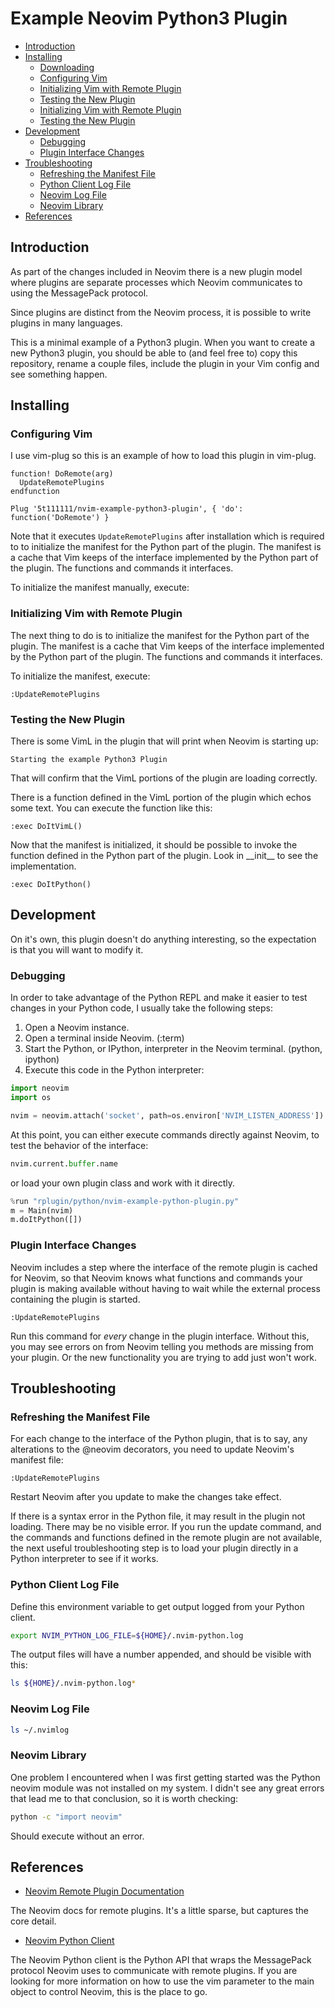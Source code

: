 # Example Neovim Python3 Plugin

- [Introduction](#introduction)
- [Installing](#installing)
    - [Downloading](#downloading)
    - [Configuring Vim](#configuring-vim)
    - [Initializing Vim with Remote Plugin](#initializing)
    - [Testing the New Plugin](#testing)
    - [Initializing Vim with Remote Plugin](#initializing)
    - [Testing the New Plugin](#testing)
- [Development](#development)
    - [Debugging](#debugging)
    - [Plugin Interface Changes](#changing-interface)
- [Troubleshooting](#troubleshooting)
    - [Refreshing the Manifest File](#refreshing-manifest)
    - [Python Client Log File](#client-log-file)
    - [Neovim Log File](#neovim-log-file)
    - [Neovim Library](#neovim-library)
- [References](#references)

## <a id="introduction"></a>Introduction

As part of the changes included in Neovim there is a new plugin model where
plugins are separate processes which Neovim communicates to using the
MessagePack protocol.

Since plugins are distinct from the Neovim process, it is possible to write
plugins in many languages.

This is a minimal example of a Python3 plugin. When you want to create a new
Python3 plugin, you should be able to (and feel free to) copy this repository,
rename a couple files, include the plugin in your Vim config and see something
happen.

## <a id="installing"></a>Installing

### <a id="configuring-vim"></a>Configuring Vim

I use vim-plug so this is an example of how to load this plugin in vim-plug.

```VimL
function! DoRemote(arg)
  UpdateRemotePlugins
endfunction

Plug '5t111111/nvim-example-python3-plugin', { 'do': function('DoRemote') }
```

Note that it executes `UpdateRemotePlugins` after installation which is
required to to initialize the manifest for the Python part of the plugin.
The manifest is a cache that Vim keeps of the interface implemented by
the Python part of the plugin. The functions and commands it interfaces.

To initialize the manifest manually, execute:

### <a id="initializing"></a>Initializing Vim with Remote Plugin

The next thing to do is to initialize the manifest for the Python part of the
plugin. The manifest is a cache that Vim keeps of the interface implemented by
the Python part of the plugin. The functions and commands it interfaces.

To initialize the manifest, execute:

```VimL
:UpdateRemotePlugins
```

### <a id="testing"></a>Testing the New Plugin

There is some VimL in the plugin that will print when Neovim is starting up:

    Starting the example Python3 Plugin

That will confirm that the VimL portions of the plugin are loading correctly.

There is a function defined in the VimL portion of the plugin which echos some
text. You can execute the function like this:

```VimL
:exec DoItVimL()
```

Now that the manifest is initialized, it should be possible to invoke the
function defined in the Python part of the plugin. Look in \_\_init\_\_ to see
the implementation.

```VimL
:exec DoItPython()
```

## <a id="development"></a>Development

On it's own, this plugin doesn't do anything interesting, so the expectation is
that you will want to modify it.

### <a id="debugging"></a>Debugging

In order to take advantage of the Python REPL and make it easier to test changes in your Python code, I usually take the following steps:

1. Open a Neovim instance.
2. Open a terminal inside Neovim. (:term)
3. Start the Python, or IPython, interpreter in the Neovim terminal. (python, ipython)
4. Execute this code in the Python interpreter:
```Python
import neovim
import os

nvim = neovim.attach('socket', path=os.environ['NVIM_LISTEN_ADDRESS'])
```

At this point, you can either execute commands directly against Neovim, to test the behavior of the interface:

```Python
nvim.current.buffer.name
```

or load your own plugin class and work with it directly.

```Python
%run "rplugin/python/nvim-example-python-plugin.py"
m = Main(nvim)
m.doItPython([])
```

### <a id="changing-interface"></a>Plugin Interface Changes

Neovim includes a step where the interface of the remote plugin is cached for
Neovim, so that Neovim knows what functions and commands your plugin is making
available without having to wait while the external process containing the
plugin is started.

```VimL
:UpdateRemotePlugins
```

Run this command for *every* change in the plugin interface. Without this, you
may see errors on from Neovim telling you methods are missing from your plugin.
Or the new functionality you are trying to add just won't work.

## <a id="troubleshooting"></a>Troubleshooting

### <a id="refreshing-manifest"></a>Refreshing the Manifest File

For each change to the interface of the Python plugin, that is to say, any
alterations to the @neovim decorators, you need to update Neovim's manifest
file:

```VimL
:UpdateRemotePlugins
```

Restart Neovim after you update to make the changes take effect.

If there is a syntax error in the Python file, it may result in the plugin not
loading. There may be no visible error. If you run the update command, and the
commands and functions defined in the remote plugin are not available, the next
useful troubleshooting step is to load your plugin directly in a Python
interpreter to see if it works.

### <a id="client-log-file"></a>Python Client Log File

Define this environment variable to get output logged from your Python client.

```Bash
export NVIM_PYTHON_LOG_FILE=${HOME}/.nvim-python.log
```

The output files will have a number appended, and should be visible with this:

```Bash
ls ${HOME}/.nvim-python.log*
```

### <a id="neovim-log-file"></a>Neovim Log File

```Bash
ls ~/.nvimlog
```

### <a id="neovim-library"></a>Neovim Library

One problem I encountered when I was first getting started was the Python
neovim module was not installed on my system. I didn't see any great errors
that lead me to that conclusion, so it is worth checking:

```Bash
python -c "import neovim"
```

Should execute without an error.

## <a id="references"></a>References
- [Neovim Remote Plugin Documentation](http://neovim.io/doc/user/remote_plugin.html)

The Neovim docs for remote plugins. It's a little sparse, but captures the core
detail.

- [Neovim Python Client](https://github.com/neovim/python-client)

The Neovim Python client is the Python API that wraps the MessagePack protocol
Neovim uses to communicate with remote plugins. If you are looking for more
information on how to use the vim parameter to the main object to control
Neovim, this is the place to go.
